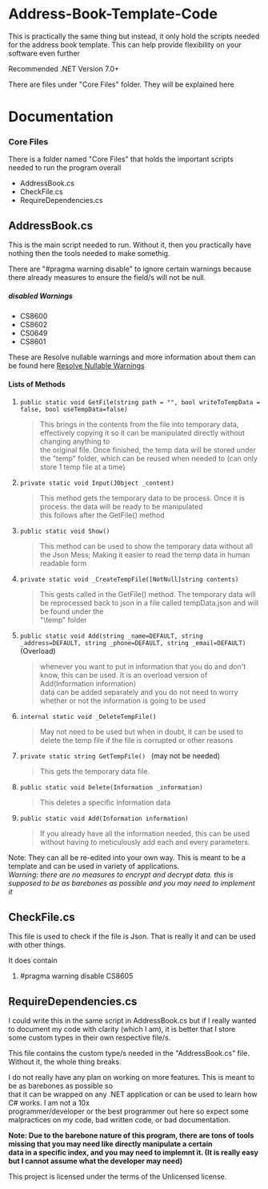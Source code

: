 # Address-Book-Template-Code
This is practically the same thing but instead, it only hold the scripts needed for the address book template. This can help provide flexibility on your software even further

Recommended .NET Version 7.0+

There are files under "Core Files" folder. They will be explained here

# Documentation

### Core Files
There is a folder named "Core Files" that holds the important scripts needed to run the program overall

- AddressBook.cs
- CheckFile.cs
- RequireDependencies.cs

## AddressBook.cs
This is the main script needed to run. Without it, then you practically have nothing then the tools needed to make somethig. 

There are "#pragma warning disable" to ignore certain warnings because there already measures to ensure the field/s will not be null. 

##### disabled Warnings
- CS8600
- CS8602
- CS0649
- CS8601

These are Resolve nullable warnings and more information about them can be found here [Resolve Nullable Warnings](https://learn.microsoft.com/en-us/dotnet/csharp/language-reference/compiler-messages/nullable-warnings?f1url=%3FappId%3Droslyn%26k%3Dk(CS8602))

#### Lists of Methods
1. `public static void GetFile(string path = "", bool writeToTempData = false, bool useTempData=false)`
    > This brings in the contents from the file into temporary data, effectively copying it so it can be manipulated directly without changing anything to <br>
    > the original file. Once finished, the temp data will be stored under the "temp" folder, which can be reused when needed to (can only store 1 temp file at a time)

2. `private static void Input(JObject _content) `
    > This method gets the temporary data to be process. Once it is process. the data will be ready to be manipulated <br>
    > this follows after the GetFile() method

3. `public static void Show()`
    > This method can be used to show the temporary data without all the Json Mess; Making it easier to read the temp data in human readable form<br>

4. `private static void _CreateTempFile([NotNull]string contents)`
    > This gests called in the GetFile() method. The temporary data will be reprocessed back to json in a file called tempData.json and will be found under the <br>
    > "\temp" folder 


5. `public static void Add(string _name=DEFAULT, string _address=DEFAULT, string _phone=DEFAULT, string _email=DEFAULT)` (Overload)
    > whenever you want to put in information that you do and don't know, this can be used. It is an overload version of Add(Information information) <br>
    > data can be added separately and you do not need to worry whether or not the information is going to be used

6. `internal static void _DeleteTempFile()`
    > May not need to be used but when in doubt, it can be used to delete the temp file if the file is corrupted or other reasons

7. `private static string GetTempFile() ` (may not be needed)
    > This gets the temporary data file.

8. `public static void Delete(Information _information)`
    > This deletes a specific Information data

9. `public static void Add(Information information)`
    > If you already have all the information needed, this can be used without having to meticulously add each and every parameters. 

Note: They can all be re-edited into your own way. This is meant to be a template and can be used in variety of applications. <br>
*Warning: there are no measures to encrypt and decrypt data. this is supposed to be as barebones as possible and you may need to implement it*
## CheckFile.cs
This file is used to check if the file is Json. That is really it and can be used with other things.

It does contain
1. #pragma warning disable CS8605

## RequireDependencies.cs
I could write this in the same script in AddressBook.cs but if I really wanted to document my code with clarity (which I am), it is better that I store <br>some custom types in their own respective file/s.

This file contains the custom type/s needed in the "AddressBook.cs" file. Without it, the whole thing breaks.

I do not really have any plan on working on more features. This is meant to be as barebones as possible so <br> 
that it can be wrapped on any .NET application or can be used to learn how C# works. I am not a 10x <br>
programmer/developer or the best programmer out here so expect some malpractices on my code, bad written code, or bad documentation.

**Note: Due to the barebone nature of this program, there are tons of tools missing that you may need like directly manipulate a certain<br>**
**data in a specific index, and you may need to implemnt it. (It is really easy but I cannot assume what the developer may need)**

This project is licensed under the terms of the Unlicensed license.

